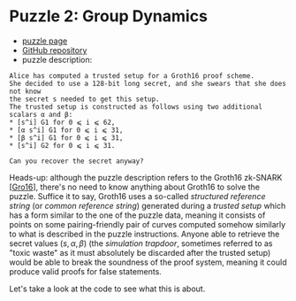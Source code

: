 # Puzzle 2: Group Dynamics

- [puzzle page](https://zkhack.dev/events/puzzle2.html)
- [GitHub repository](https://github.com/kobigurk/zkhack-trusted-setup)
- puzzle description:

```text
Alice has computed a trusted setup for a Groth16 proof scheme.
She decided to use a 128-bit long secret, and she swears that she does not know
the secret s needed to get this setup.
The trusted setup is constructed as follows using two additional scalars α and β:
* [s^i] G1 for 0 ⩽ i ⩽ 62,
* [α s^i] G1 for 0 ⩽ i ⩽ 31,
* [β s^i] G1 for 0 ⩽ i ⩽ 31,
* [s^i] G2 for 0 ⩽ i ⩽ 31.

Can you recover the secret anyway?
```

Heads-up: although the puzzle description refers to the Groth16 zk-SNARK [[Gro16](../../references.md#Gro16)], there's no need to know anything about Groth16 to solve the puzzle.
Suffice it to say, Groth16 uses a so-called *structured reference string* (or *common reference string*) generated during a *trusted setup* which has a form similar to the one of the puzzle data, meaning it consists of points on some pairing-friendly pair of curves computed somehow similarly to what is described in the puzzle instructions.
Anyone able to retrieve the secret values $(s, \alpha, \beta)$ (the *simulation trapdoor*, sometimes referred to as "toxic waste" as it must absolutely be discarded after the trusted setup) would be able to break the soundness of the proof system, meaning it could produce valid proofs for false statements.

Let's take a look at the code to see what this is about.
